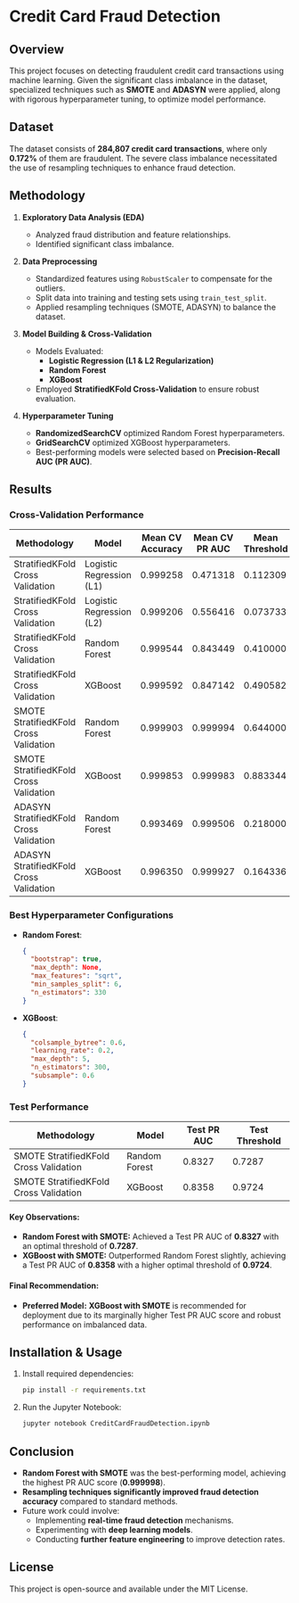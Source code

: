 # Credit Card Fraud Detection

## Overview

This project focuses on detecting fraudulent credit card transactions using machine learning. Given the significant class imbalance in the dataset, specialized techniques such as **SMOTE** and **ADASYN** were applied, along with rigorous hyperparameter tuning, to optimize model performance.

## Dataset

The dataset consists of **284,807 credit card transactions**, where only **0.172%** of them are fraudulent. The severe class imbalance necessitated the use of resampling techniques to enhance fraud detection.

## Methodology

1. **Exploratory Data Analysis (EDA)**

   - Analyzed fraud distribution and feature relationships.
   - Identified significant class imbalance.

2. **Data Preprocessing**

   - Standardized features using `RobustScaler` to compensate for the outliers.
   - Split data into training and testing sets using `train_test_split`.
   - Applied resampling techniques (SMOTE, ADASYN) to balance the dataset.

3. **Model Building & Cross-Validation**

   - Models Evaluated:
     - **Logistic Regression (L1 & L2 Regularization)**
     - **Random Forest**
     - **XGBoost**
   - Employed **StratifiedKFold Cross-Validation** to ensure robust evaluation.

4. **Hyperparameter Tuning**

   - **RandomizedSearchCV** optimized Random Forest hyperparameters.
   - **GridSearchCV** optimized XGBoost hyperparameters.
   - Best-performing models were selected based on **Precision-Recall AUC (PR AUC)**.

## Results

### Cross-Validation Performance


| **Methodology**                          | **Model**                     | **Mean CV Accuracy** | **Mean CV PR AUC** | **Mean Threshold** |
|------------------------------------------|-------------------------------|-----------------------|---------------------|--------------------|
| StratifiedKFold Cross Validation         | Logistic Regression (L1)      | 0.999258              | 0.471318           | 0.112309          |
| StratifiedKFold Cross Validation         | Logistic Regression (L2)      | 0.999206              | 0.556416           | 0.073733          |
| StratifiedKFold Cross Validation         | Random Forest                 | 0.999544              | 0.843449           | 0.410000          |
| StratifiedKFold Cross Validation         | XGBoost                       | 0.999592              | 0.847142           | 0.490582          |
| SMOTE StratifiedKFold Cross Validation   | Random Forest                 | 0.999903              | 0.999994           | 0.644000          |
| SMOTE StratifiedKFold Cross Validation   | XGBoost                       | 0.999853              | 0.999983           | 0.883344          |
| ADASYN StratifiedKFold Cross Validation  | Random Forest                 | 0.993469              | 0.999506           | 0.218000          |
| ADASYN StratifiedKFold Cross Validation  | XGBoost                       | 0.996350              | 0.999927           | 0.164336          |


### Best Hyperparameter Configurations

- **Random Forest**:
  ```json
  {
    "bootstrap": true,
    "max_depth": None,
    "max_features": "sqrt",
    "min_samples_split": 6,
    "n_estimators": 330
  }
  ```
- **XGBoost**:
  ```json
  {
    "colsample_bytree": 0.6,
    "learning_rate": 0.2,
    "max_depth": 5,
    "n_estimators": 300,
    "subsample": 0.6
  }
  ```

### Test Performance

| **Methodology**                          | **Model**                     | **Test PR AUC** | **Test Threshold** |
|------------------------------------------|-------------------------------|------------------|--------------------|
| SMOTE StratifiedKFold Cross Validation   | Random Forest                 | 0.8327           | 0.7287             |
| SMOTE StratifiedKFold Cross Validation   | XGBoost                       | 0.8358           | 0.9724             |

#### Key Observations:
- **Random Forest with SMOTE:** Achieved a Test PR AUC of **0.8327** with an optimal threshold of **0.7287**.
- **XGBoost with SMOTE:** Outperformed Random Forest slightly, achieving a Test PR AUC of **0.8358** with a higher optimal threshold of **0.9724**.

#### Final Recommendation:
- **Preferred Model:** **XGBoost with SMOTE** is recommended for deployment due to its marginally higher Test PR AUC score and robust performance on imbalanced data.

## Installation & Usage

1. Install required dependencies:
   ```sh
   pip install -r requirements.txt
   ```
2. Run the Jupyter Notebook:
   ```sh
   jupyter notebook CreditCardFraudDetection.ipynb
   ```

## Conclusion

- **Random Forest with SMOTE** was the best-performing model, achieving the highest PR AUC score (**0.999998**).
- **Resampling techniques significantly improved fraud detection accuracy** compared to standard methods.
- Future work could involve:
  - Implementing **real-time fraud detection** mechanisms.
  - Experimenting with **deep learning models**.
  - Conducting **further feature engineering** to improve detection rates.

## License

This project is open-source and available under the MIT License.

